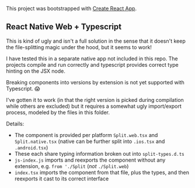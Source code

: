 This project was bootstrapped with [Create React App](https://github.com/facebookincubator/create-react-app).

## React Native Web + Typescript

This is kind of ugly and isn't a full solution in the sense that it doesn't keep the file-splitting magic under the hood, but it seems to work!

I have tested this in a separate native app not included in this repo. The projects compile and run correctly and typescript provides correct type hinting on the JSX node.

Breaking components into versions by extension is not yet supported with Typescript. :scream:

I've gotten it to work (in that the right version is picked during compilation while others are excluded) but it requires a somewhat ugly import/export process, modeled by the files in this folder.

Details:

* The component is provided per platform `Split.web.tsx` and `Split.native.tsx` (native can be further split into `.ios.tsx` and `.android.tsx`)
* These each share typing information broken out into `split-types.d.ts`
* `js-index.js` imports and reexports the component without any extension, e.g. `from './Split` (_not_ `./Split.web`)
* `index.tsx` imports the component from that file, plus the types, and then reexports it cast to its correct interface
